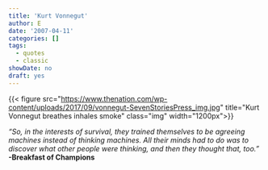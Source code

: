 ```yaml
---
title: 'Kurt Vonnegut'
author: E
date: '2007-04-11'
categories: []
tags:
  - quotes
  - classic
showDate: no
draft: yes
---
```




{{< figure src="https://www.thenation.com/wp-content/uploads/2017/09/vonnegut-SevenStoriesPress_img.jpg" title="Kurt Vonnegut breathes inhales smoke" class="img" width="1200px">}}


*“So, in the interests of survival, they trained themselves to be agreeing machines instead of thinking machines. All their minds had to do was to discover what other people were thinking, and then they thought that, too.”*\
**-Breakfast of Champions**